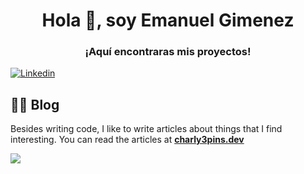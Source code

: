 

<h1 align = "center"> Hola 👋, soy Emanuel Gimenez </h1>
<h3 align = "center"> ¡Aquí encontraras mis proyectos! </h3>



[![Linkedin](https://img.shields.io/badge/LinkedIn-0077B5?style=for-the-badge&logo=linkedin&logoColor=white)](https://https://www.linkedin.com/in/emanuel-gimenez/)

## 👨‍💻 Blog

Besides writing code, I like to write articles about things that I find interesting. You can read the articles at **[charly3pins.dev](https://charly3pins.dev)**




![](https://media.giphy.com/media/OPYnG3Xf8zLag/giphy.gif)


